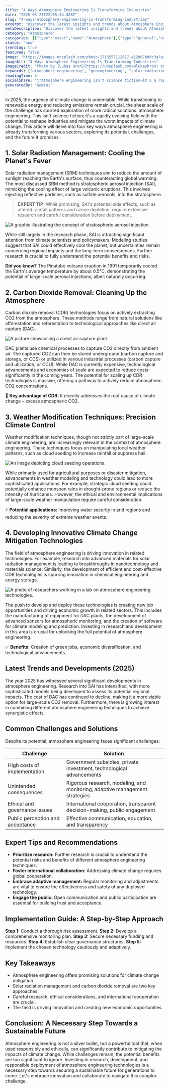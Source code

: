 ```yaml
---
title: "4 Ways Atmosphere Engineering Is Transforming Industries"
date: "2025-03-23T22:05:34.488Z"
slug: "4-ways-atmosphere-engineering-is-transforming-industries"
excerpt: "Discover the latest insights and trends about Atmosphere Engineering. This comprehensive guide covers everything you need to know about Atmosphere Engineering in 2025."
metaDescription: "Discover the latest insights and trends about Atmosphere Engineering. This comprehensive guide covers everything you need to know about Atmosphere Engineer..."
category: "Atmosphere"
categories: [{"type":"exact","name":"Atmosphere"},{"type":"general","name":"Environmental Science"},{"type":"medium","name":"Climate Modification"},{"type":"specific","name":"Solar Radiation Management"},{"type":"niche","name":"Stratospheric Aerosol Injection"}]
status: "new"
trending: true
featured: false
image: "https://images.unsplash.com/photo-1713557112617-e12d67bddc3a?q=85&w=1200&fit=max&fm=webp&auto=compress"
imageAlt: "4 Ways Atmosphere Engineering Is Transforming Industries"
imageCredit: "Photo by [Lukas Hron](https://unsplash.com/@lukashron) on Unsplash"
keywords: ["atmosphere engineering", "geoengineering", "solar radiation management", "climate engineering solutions", "carbon dioxide removal", "stratospheric aerosol injection", "weather modification techniques", "climate change mitigation technologies", "buy atmosphere engineering equipment", "atmosphere engineering research papers"]
readingTime: 6
socialShare: "\"Atmosphere engineering isn't science fiction—it's a rapidly evolving field with the potential to reshape industries and mitigate the worst impacts of climate change. The future is being engineered, one molecule at a time.\""
generatedBy: "Gemini"
---
```




In 2025, the urgency of climate change is undeniable.  While transitioning to renewable energy and reducing emissions remain crucial, the sheer scale of the challenge has spurred exploration of more radical solutions: atmosphere engineering.  This isn't science fiction; it's a rapidly evolving field with the potential to reshape industries and mitigate the worst impacts of climate change.  This article will delve into four key ways atmosphere engineering is already transforming various sectors, exploring its potential, challenges, and the future it promises.

## 1.  Solar Radiation Management: Cooling the Planet's Fever

Solar radiation management (SRM) techniques aim to reduce the amount of sunlight reaching the Earth's surface, thus counteracting global warming.  The most discussed SRM method is stratospheric aerosol injection (SAI), mimicking the cooling effect of large volcanic eruptions.  This involves injecting reflective particles, such as sulfate aerosols, into the stratosphere.

> **EXPERT TIP:** While promising, SAI's potential side effects, such as altered rainfall patterns and ozone depletion, require extensive research and careful consideration before deployment.

![A graphic illustrating the concept of stratospheric aerosol injection.](https://images.unsplash.com/photo-1713557112617-e12d67bddc3a?q=85&w=1200&fit=max&fm=webp&auto=compress)

While still largely in the research phase, SAI is attracting significant attention from climate scientists and policymakers.  Modeling studies suggest that SAI could effectively cool the planet, but uncertainties remain concerning regional impacts and the long-term consequences.  Further research is crucial to fully understand the potential benefits and risks.

**Did you know?**  The Pinatubo volcano eruption in 1991 temporarily cooled the Earth's average temperature by about 0.5°C, demonstrating the potential of large-scale aerosol injections, albeit naturally occurring.

## 2. Carbon Dioxide Removal:  Cleaning Up the Atmosphere

Carbon dioxide removal (CDR) technologies focus on actively extracting CO2 from the atmosphere.  These methods range from natural solutions like afforestation and reforestation to technological approaches like direct air capture (DAC).

![A picture showcasing a direct air capture plant.](https://images.unsplash.com/photo-1598538085731-05ab942009af?q=85&w=1200&fit=max&fm=webp&auto=compress)

DAC plants use chemical processes to capture CO2 directly from ambient air.  The captured CO2 can then be stored underground (carbon capture and storage, or CCS) or utilized in various industrial processes (carbon capture and utilization, or CCU).  While DAC is currently expensive, technological advancements and economies of scale are expected to reduce costs significantly in the coming years.  The potential for scaling up CDR technologies is massive, offering a pathway to actively reduce atmospheric CO2 concentrations.

🔑 **Key advantage of CDR:**  It directly addresses the root cause of climate change – excess atmospheric CO2.

## 3. Weather Modification Techniques:  Precision Climate Control

Weather modification techniques, though not strictly part of large-scale climate engineering, are increasingly relevant in the context of atmosphere engineering.  These techniques focus on manipulating local weather patterns, such as cloud seeding to increase rainfall or suppress hail.

![An image depicting cloud seeding operations.](https://images.unsplash.com/photo-1518365050014-70fe7232897f?q=85&w=1200&fit=max&fm=webp&auto=compress)

While primarily used for agricultural purposes or disaster mitigation, advancements in weather modeling and technology could lead to more sophisticated applications.  For example, strategic cloud seeding could potentially enhance monsoon rains in drought-prone regions or reduce the intensity of hurricanes.  However, the ethical and environmental implications of large-scale weather manipulation require careful consideration.

⚡ **Potential applications:**  Improving water security in arid regions and reducing the severity of extreme weather events.

## 4.  Developing Innovative Climate Change Mitigation Technologies

The field of atmosphere engineering is driving innovation in related technologies.  For example, research into advanced materials for solar radiation management is leading to breakthroughs in nanotechnology and materials science.  Similarly, the development of efficient and cost-effective CDR technologies is spurring innovation in chemical engineering and energy storage.

![A photo of researchers working in a lab on atmosphere engineering technologies.](https://images.unsplash.com/photo-1524316258794-08104ccf1e0f?q=85&w=1200&fit=max&fm=webp&auto=compress)

The push to develop and deploy these technologies is creating new job opportunities and driving economic growth in related sectors.  This includes the manufacturing of equipment for DAC plants, the development of advanced sensors for atmospheric monitoring, and the creation of software for climate modeling and prediction.  Investing in research and development in this area is crucial for unlocking the full potential of atmosphere engineering.

✅ **Benefits:**  Creation of green jobs, economic diversification, and technological advancements.

## Latest Trends and Developments (2025)

The year 2025 has witnessed several significant developments in atmosphere engineering.  Research into SAI has intensified, with more sophisticated models being developed to assess its potential regional impacts.  The cost of DAC has continued to decline, making it a more viable option for large-scale CO2 removal.  Furthermore, there is growing interest in combining different atmosphere engineering techniques to achieve synergistic effects.

## Common Challenges and Solutions

Despite its potential, atmosphere engineering faces significant challenges:

| Challenge                     | Solution                                                                     |
|------------------------------|-----------------------------------------------------------------------------|
| High costs of implementation | Government subsidies, private investment, technological advancements          |
| Unintended consequences        | Rigorous research, modeling, and monitoring; adaptive management strategies |
| Ethical and governance issues | International cooperation, transparent decision-making, public engagement     |
| Public perception and acceptance | Effective communication, education, and transparency                           |

## Expert Tips and Recommendations

*  **Prioritize research:**  Further research is crucial to understand the potential risks and benefits of different atmosphere engineering techniques.
*  **Foster international collaboration:**  Addressing climate change requires global cooperation.
*  **Embrace adaptive management:**  Regular monitoring and adjustments are vital to ensure the effectiveness and safety of any deployed technology.
*  **Engage the public:**  Open communication and public participation are essential for building trust and acceptance.

## Implementation Guide:  A Step-by-Step Approach

**Step 1:** Conduct a thorough risk assessment.
**Step 2:** Develop a comprehensive monitoring plan.
**Step 3:** Secure necessary funding and resources.
**Step 4:** Establish clear governance structures.
**Step 5:** Implement the chosen technology cautiously and adaptively.

## Key Takeaways

* Atmosphere engineering offers promising solutions for climate change mitigation.
*  Solar radiation management and carbon dioxide removal are two key approaches.
*  Careful research, ethical considerations, and international cooperation are crucial.
*  The field is driving innovation and creating new economic opportunities.

## Conclusion:  A Necessary Step Towards a Sustainable Future

Atmosphere engineering is not a silver bullet, but a powerful tool that, when used responsibly and ethically, can significantly contribute to mitigating the impacts of climate change.  While challenges remain, the potential benefits are too significant to ignore.  Investing in research, development, and responsible deployment of atmosphere engineering technologies is a necessary step towards securing a sustainable future for generations to come.  Let's embrace innovation and collaborate to navigate this complex challenge.

